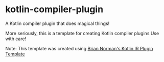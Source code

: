 # kotlin-compiler-plugin

A Kotlin compiler plugin that does magical things!

More seriously, this is a template for creating Kotlin compiler plugins
Use with care!

Note: This template was created using [Brian Norman's Kotlin IR Plugin Template](https://github.com/bnorm/kotlin-ir-plugin-template)